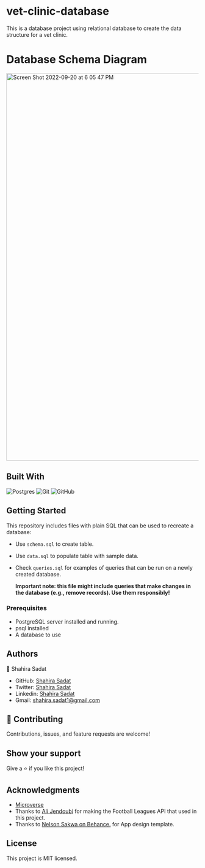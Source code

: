 # vet-clinic-database
This is a database project using relational database to create the data structure for a vet clinic.

# Database Schema Diagram
<img width="1012" alt="Screen Shot 2022-09-20 at 6 05 47 PM" src="https://user-images.githubusercontent.com/53530780/191292888-10dc9360-f762-4588-90b2-f006bfda1727.png">


## Built With

![Postgres](https://img.shields.io/badge/postgres-%23316192.svg?style=for-the-badge&logo=postgresql&logoColor=white) 
![Git](https://img.shields.io/badge/git-%23F05033.svg?style=for-the-badge&logo=git&logoColor=white) 
![GitHub](https://img.shields.io/badge/github-%23121011.svg?style=for-the-badge&logo=github&logoColor=white) 

  
## Getting Started

This repository includes files with plain SQL that can be used to recreate a database:

- Use `schema.sql` to create table.
- Use `data.sql` to populate table with sample data.
- Check `queries.sql` for examples of queries that can be run on a newly created database. 
  
  **Important note: this file might include queries that make changes in the database (e.g., remove records). Use them responsibly!**

### Prerequisites

- PostgreSQL server installed and running.
- psql installed
- A database to use
  

## Authors
👤 Shahira Sadat

- GitHub: [Shahira Sadat](https://github.com/shahira-sadat)
- Twitter: [Shahira Sadat](https://twitter.com/SadatShahira)
- Linkedin: [Shahira Sadat](https://www.linkedin.com/in/shahira-sadat-49b402199)
- Gmail: shahira.sadat1@gmail.com

## 🤝 Contributing
Contributions, issues, and feature requests are welcome!

## Show your support

Give a ⭐️ if you like this project!

## Acknowledgments

- [Microverse](https://www.microverse.org/)
- Thanks to [Ali Jendoubi](https://github.com/ichala) for making the Football Leagues API that used in this project.
- Thanks to [Nelson Sakwa on Behance.](https://www.behance.net/sakwadesignstudio) for App design template.

## License 
This project is MIT licensed.
